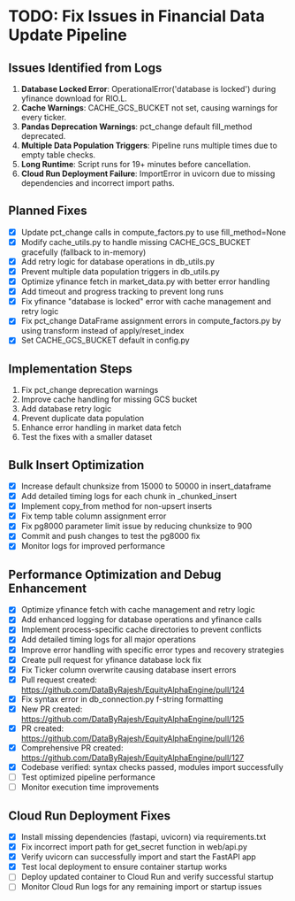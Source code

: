 # TODO: Fix Issues in Financial Data Update Pipeline

## Issues Identified from Logs
1. **Database Locked Error**: OperationalError('database is locked') during yfinance download for RIO.L.
2. **Cache Warnings**: CACHE_GCS_BUCKET not set, causing warnings for every ticker.
3. **Pandas Deprecation Warnings**: pct_change default fill_method deprecated.
4. **Multiple Data Population Triggers**: Pipeline runs multiple times due to empty table checks.
5. **Long Runtime**: Script runs for 19+ minutes before cancellation.
6. **Cloud Run Deployment Failure**: ImportError in uvicorn due to missing dependencies and incorrect import paths.

## Planned Fixes
- [x] Update pct_change calls in compute_factors.py to use fill_method=None
- [x] Modify cache_utils.py to handle missing CACHE_GCS_BUCKET gracefully (fallback to in-memory)
- [x] Add retry logic for database operations in db_utils.py
- [x] Prevent multiple data population triggers in db_utils.py
- [x] Optimize yfinance fetch in market_data.py with better error handling
- [x] Add timeout and progress tracking to prevent long runs
- [x] Fix yfinance "database is locked" error with cache management and retry logic
- [x] Fix pct_change DataFrame assignment errors in compute_factors.py by using transform instead of apply/reset_index
- [x] Set CACHE_GCS_BUCKET default in config.py

## Implementation Steps
1. Fix pct_change deprecation warnings
2. Improve cache handling for missing GCS bucket
3. Add database retry logic
4. Prevent duplicate data population
5. Enhance error handling in market data fetch
6. Test the fixes with a smaller dataset

## Bulk Insert Optimization
- [x] Increase default chunksize from 15000 to 50000 in insert_dataframe
- [x] Add detailed timing logs for each chunk in _chunked_insert
- [x] Implement copy_from method for non-upsert inserts
- [x] Fix temp table column assignment error
- [x] Fix pg8000 parameter limit issue by reducing chunksize to 900
- [x] Commit and push changes to test the pg8000 fix
- [x] Monitor logs for improved performance

## Performance Optimization and Debug Enhancement
- [x] Optimize yfinance fetch with cache management and retry logic
- [x] Add enhanced logging for database operations and yfinance calls
- [x] Implement process-specific cache directories to prevent conflicts
- [x] Add detailed timing logs for all major operations
- [x] Improve error handling with specific error types and recovery strategies
- [x] Create pull request for yfinance database lock fix
- [x] Fix Ticker column overwrite causing database insert errors
- [x] Pull request created: https://github.com/DataByRajesh/EquityAlphaEngine/pull/124
- [x] Fix syntax error in db_connection.py f-string formatting
- [x] New PR created: https://github.com/DataByRajesh/EquityAlphaEngine/pull/125
- [x] PR created: https://github.com/DataByRajesh/EquityAlphaEngine/pull/126
- [x] Comprehensive PR created: https://github.com/DataByRajesh/EquityAlphaEngine/pull/127
- [x] Codebase verified: syntax checks passed, modules import successfully
- [ ] Test optimized pipeline performance
- [ ] Monitor execution time improvements

## Cloud Run Deployment Fixes
- [x] Install missing dependencies (fastapi, uvicorn) via requirements.txt
- [x] Fix incorrect import path for get_secret function in web/api.py
- [x] Verify uvicorn can successfully import and start the FastAPI app
- [x] Test local deployment to ensure container startup works
- [ ] Deploy updated container to Cloud Run and verify successful startup
- [ ] Monitor Cloud Run logs for any remaining import or startup issues

